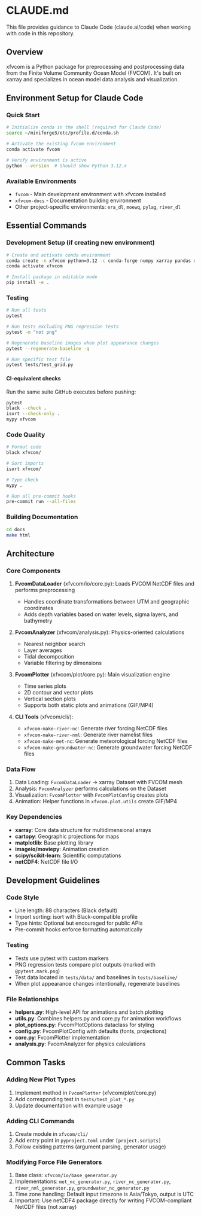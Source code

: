 # CLAUDE.md

This file provides guidance to Claude Code (claude.ai/code) when working with code in this repository.

## Overview

xfvcom is a Python package for preprocessing and postprocessing data from the Finite Volume Community Ocean Model (FVCOM). It's built on xarray and specializes in ocean model data analysis and visualization.

## Environment Setup for Claude Code

### Quick Start
```bash
# Initialize conda in the shell (required for Claude Code)
source ~/miniforge3/etc/profile.d/conda.sh

# Activate the existing fvcom environment
conda activate fvcom

# Verify environment is active
python --version  # Should show Python 3.12.x
```

### Available Environments
- `fvcom` - Main development environment with xfvcom installed
- `xfvcom-docs` - Documentation building environment
- Other project-specific environments: `era_dl`, `moewq`, `pylag`, `river_dl`

## Essential Commands

### Development Setup (if creating new environment)
```bash
# Create and activate conda environment
conda create -n xfvcom python=3.12 -c conda-forge numpy xarray pandas matplotlib cartopy pyproj scipy scikit-learn imageio moviepy tqdm pytest mypy black isort jinja2 pyyaml types-pyyaml
conda activate xfvcom

# Install package in editable mode
pip install -e .
```

### Testing
```bash
# Run all tests
pytest

# Run tests excluding PNG regression tests
pytest -m "not png"

# Regenerate baseline images when plot appearance changes
pytest --regenerate-baseline -q

# Run specific test file
pytest tests/test_grid.py
```

#### CI-equivalent checks

Run the same suite GitHub executes before pushing:

```bash
pytest
black --check .
isort --check-only .
mypy xfvcom
```

### Code Quality
```bash
# Format code
black xfvcom/

# Sort imports
isort xfvcom/

# Type check
mypy .

# Run all pre-commit hooks
pre-commit run --all-files
```

### Building Documentation
```bash
cd docs
make html
```

## Architecture

### Core Components

1. **FvcomDataLoader** (xfvcom/io/core.py): Loads FVCOM NetCDF files and performs preprocessing
   - Handles coordinate transformations between UTM and geographic coordinates
   - Adds depth variables based on water levels, sigma layers, and bathymetry

2. **FvcomAnalyzer** (xfvcom/analysis.py): Physics-oriented calculations
   - Nearest neighbor search
   - Layer averages
   - Tidal decomposition
   - Variable filtering by dimensions

3. **FvcomPlotter** (xfvcom/plot/core.py): Main visualization engine
   - Time series plots
   - 2D contour and vector plots
   - Vertical section plots
   - Supports both static plots and animations (GIF/MP4)

4. **CLI Tools** (xfvcom/cli/):
   - `xfvcom-make-river-nc`: Generate river forcing NetCDF files
   - `xfvcom-make-river-nml`: Generate river namelist files
   - `xfvcom-make-met-nc`: Generate meteorological forcing NetCDF files
   - `xfvcom-make-groundwater-nc`: Generate groundwater forcing NetCDF files

### Data Flow

1. Data Loading: `FvcomDataLoader` → xarray Dataset with FVCOM mesh
2. Analysis: `FvcomAnalyzer` performs calculations on the Dataset
3. Visualization: `FvcomPlotter` with `FvcomPlotConfig` creates plots
4. Animation: Helper functions in `xfvcom.plot.utils` create GIF/MP4

### Key Dependencies

- **xarray**: Core data structure for multidimensional arrays
- **cartopy**: Geographic projections for maps
- **matplotlib**: Base plotting library
- **imageio/moviepy**: Animation creation
- **scipy/scikit-learn**: Scientific computations
- **netCDF4**: NetCDF file I/O

## Development Guidelines

### Code Style
- Line length: 88 characters (Black default)
- Import sorting: isort with Black-compatible profile
- Type hints: Optional but encouraged for public APIs
- Pre-commit hooks enforce formatting automatically

### Testing
- Tests use pytest with custom markers
- PNG regression tests compare plot outputs (marked with `@pytest.mark.png`)
- Test data located in `tests/data/` and baselines in `tests/baseline/`
- When plot appearance changes intentionally, regenerate baselines

### File Relationships
- **helpers.py**: High-level API for animations and batch plotting
- **utils.py**: Combines helpers.py and core.py for animation workflows
- **plot_options.py**: FvcomPlotOptions dataclass for styling
- **config.py**: FvcomPlotConfig with defaults (fonts, projections)
- **core.py**: FvcomPlotter implementation
- **analysis.py**: FvcomAnalyzer for physics calculations

## Common Tasks

### Adding New Plot Types
1. Implement method in `FvcomPlotter` (xfvcom/plot/core.py)
2. Add corresponding test in `tests/test_plot_*.py`
3. Update documentation with example usage

### Adding CLI Commands
1. Create module in `xfvcom/cli/`
2. Add entry point in `pyproject.toml` under `[project.scripts]`
3. Follow existing patterns (argument parsing, generator usage)

### Modifying Force File Generators
1. Base class: `xfvcom/io/base_generator.py`
2. Implementations: `met_nc_generator.py`, `river_nc_generator.py`, `river_nml_generator.py`, `groundwater_nc_generator.py`
3. Time zone handling: Default input timezone is Asia/Tokyo, output is UTC
4. Important: Use netCDF4 package directly for writing FVCOM-compliant NetCDF files (not xarray)
